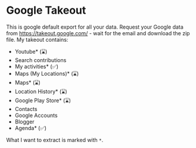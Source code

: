 # Google Takeout

This is google default export for all your data. Request your Google data from https://takeout.google.com/ - wait for the email and download the zip file. My takeout contains:

- Youtube* (⌛)
- Search contributions
- My activities* (✅)
- Maps (My Locations)* (⌛)
- Maps*  (⌛)
- Location History* (⌛)
- Google Play Store* (⌛)
- Contacts
- Google Accounts
- Blogger
- Agenda* (✅)

What I want to extract is marked with `*`.
